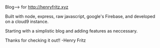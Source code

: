 Blog--> for http://henryfritz.xyz

Built with node, express, raw javascript, google's Firebase, and developed on a cloud9 instance.

Starting with a simplistic blog and adding features as neccessary.

Thanks for checking it out!!
-Henry Fritz
